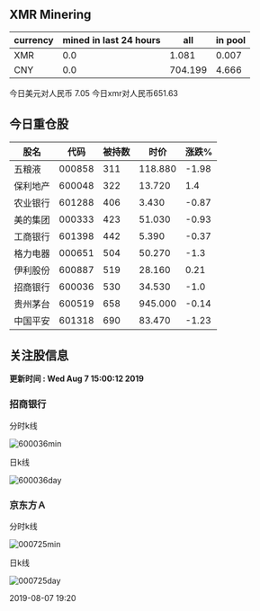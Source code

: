 ## XMR Minering

|currency|mined in last 24 hours|all|in pool|
|---|---|---|---|
|XMR|0.0|1.081|0.007|
|CNY|0.0|704.199|4.666|

今日美元对人民币 7.05	今日xmr对人民币651.63


## 今日重仓股 

|股名|代码|被持数|时价|涨跌%|
|---|---|---|---|---|
|五粮液|000858|311|118.880|-1.98|
|保利地产|600048|322|13.720|1.4|
|农业银行|601288|406|3.430|-0.87|
|美的集团|000333|423|51.030|-0.93|
|工商银行|601398|442|5.390|-0.37|
|格力电器|000651|504|50.270|-1.3|
|伊利股份|600887|519|28.160|0.21|
|招商银行|600036|530|34.530|-1.0|
|贵州茅台|600519|658|945.000|-0.14|
|中国平安|601318|690|83.470|-1.23|

## 关注股信息
**更新时间 : Wed Aug  7 15:00:12 2019**
### 招商银行 
分时k线

![600036min](http://image.sinajs.cn/newchart/min/n/sh600036.gif)

日k线

![600036day](http://image.sinajs.cn/newchart/daily/n/sh600036.gif)

### 京东方Ａ 
分时k线

![000725min](http://image.sinajs.cn/newchart/min/n/sz000725.gif)

日k线

![000725day](http://image.sinajs.cn/newchart/daily/n/sz000725.gif)

2019-08-07 19:20